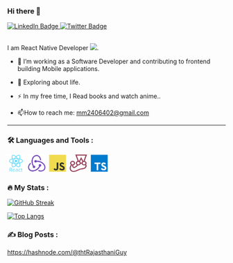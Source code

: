 ### Hi there 👋

<div id="badges">
  <a href="https://www.linkedin.com/in/govind-maheshwari-75ab32b3/">
    <img src="https://img.shields.io/badge/LinkedIn-blue?style=for-the-badge&logo=linkedin&logoColor=white" alt="LinkedIn Badge"/>
  </a>

  <a href="https://twitter.com/thRajasthaniGuy">
    <img src="https://img.shields.io/badge/Twitter-blue?style=for-the-badge&logo=twitter&logoColor=white" alt="Twitter Badge"/>
  </a>
</div>

<img src="https://komarev.com/ghpvc/?username=partTimeCoder96&style=flat-square&color=blue" alt=""/>

I am React Native Developer <img src="https://media.giphy.com/media/WUlplcMpOCEmTGBtBW/giphy.gif" width="30">.

- :telescope: I’m working as a Software Developer and contributing to frontend building Mobile applications.

- :seedling: Exploring about life.

- :zap: In my free time, I Read books and watch anime..

- :mailbox:How to reach me: mm2406402@gmail.com

---

### :hammer_and_wrench: Languages and Tools :
<div>
<img src="https://github.com/devicons/devicon/blob/master/icons/react/react-original-wordmark.svg" title="React" alt="React" width="40" height="40"/>&nbsp;
<img src="https://github.com/devicons/devicon/blob/master/icons/redux/redux-original.svg" title="React" alt="React" width="40" height="40"/>&nbsp;
<img src="https://github.com/devicons/devicon/blob/master/icons/javascript/javascript-original.svg" title="React" alt="React" width="40" height="40"/>&nbsp;
<img src="https://github.com/devicons/devicon/blob/master/icons/jest/jest-plain.svg" title="React" alt="React" width="40" height="40"/>&nbsp;
<img src="https://github.com/devicons/devicon/blob/master/icons/typescript/typescript-plain.svg" title="React" alt="React" width="40" height="40"/>&nbsp;
 
</div>

### :fire: My Stats :
[![GitHub Streak](http://github-readme-streak-stats.herokuapp.com?user=partTimeCoder96&theme=dark&background=000000)](https://git.io/streak-stats)

[![Top Langs](https://github-readme-stats.vercel.app/api/top-langs/?username=partTimeCoder96&layout=compact&theme=vision-friendly-dark)](https://github.com/anuraghazra/github-readme-stats)

### :writing_hand: Blog Posts :

https://hashnode.com/@thtRajasthaniGuy
